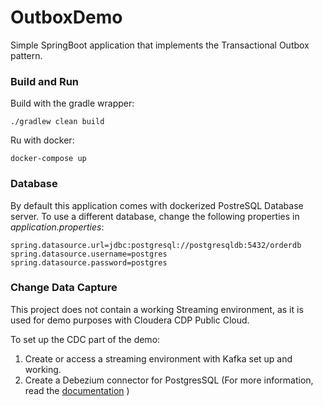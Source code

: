 # OutboxDemo

Simple SpringBoot application that implements the Transactional Outbox pattern.


### Build and Run
Build with the gradle wrapper:

    ./gradlew clean build
    
Ru with docker:

    docker-compose up
    
    
### Database

By default this application comes with dockerized PostreSQL Database server. To use a different database, change the following properties in _application.properties_:

    spring.datasource.url=jdbc:postgresql://postgresqldb:5432/orderdb
    spring.datasource.username=postgres
    spring.datasource.password=postgres
    
    
### Change Data Capture
    
This project does not contain a working Streaming environment, as it is used for demo purposes with Cloudera CDP Public Cloud.

To set up the CDC part of the demo:
1. Create or access a streaming environment with Kafka set up and working.
2. Create a Debezium connector for PostgresSQL (For more information, read the [documentation](https://debezium.io/documentation/reference/stable/connectors/postgresql.html) )
